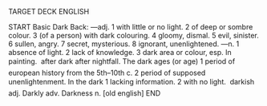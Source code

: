 TARGET DECK
ENGLISH

START
Basic
Dark
Back: —adj. 1 with little or no light. 2 of deep or sombre colour. 3 (of a person) with dark colouring. 4 gloomy, dismal. 5 evil, sinister. 6 sullen, angry. 7 secret, mysterious. 8 ignorant, unenlightened. —n. 1 absence of light. 2 lack of knowledge. 3 dark area or colour, esp. In painting.  after dark after nightfall. The dark ages (or age) 1 period of european history from the 5th–10th c. 2 period of supposed unenlightenment. In the dark 1 lacking information. 2 with no light.  darkish adj. Darkly adv. Darkness n. [old english]
END
